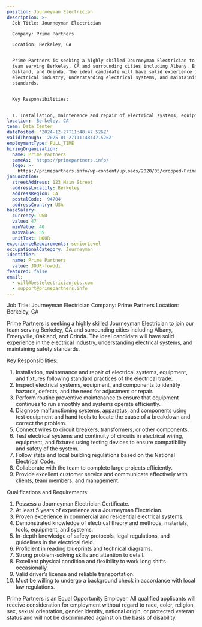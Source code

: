 ```yaml
---
position: Journeyman Electrician
description: >-
  Job Title: Journeyman Electrician

  Company: Prime Partners 

  Location: Berkeley, CA


  Prime Partners is seeking a highly skilled Journeyman Electrician to join our
  team serving Berkeley, CA and surrounding cities including Albany, Emeryville,
  Oakland, and Orinda. The ideal candidate will have solid experience in the
  electrical industry, understanding electrical systems, and maintaining safety
  standards.


  Key Responsibilities:


  1. Installation, maintenance and repair of electrical systems, equipment...
location: 'Berkeley, CA'
team: Data Center
datePosted: '2024-12-27T11:48:47.526Z'
validThrough: '2025-01-27T11:48:47.526Z'
employmentType: FULL_TIME
hiringOrganization:
  name: Prime Partners
  sameAs: 'https://primepartners.info/'
  logo: >-
    https://primepartners.info/wp-content/uploads/2020/05/cropped-Prime-Partners-Logo-NO-BG-1-1.png
jobLocation:
  streetAddress: 123 Main Street
  addressLocality: Berkeley
  addressRegion: CA
  postalCode: '94704'
  addressCountry: USA
baseSalary:
  currency: USD
  value: 47
  minValue: 40
  maxValue: 55
  unitText: HOUR
experienceRequirements: seniorLevel
occupationalCategory: Journeyman
identifier:
  name: Prime Partners
  value: JOUR-fowddi
featured: false
email:
  - will@bestelectricianjobs.com
  - support@primepartners.info
---
```




Job Title: Journeyman Electrician
Company: Prime Partners 
Location: Berkeley, CA

Prime Partners is seeking a highly skilled Journeyman Electrician to join our team serving Berkeley, CA and surrounding cities including Albany, Emeryville, Oakland, and Orinda. The ideal candidate will have solid experience in the electrical industry, understanding electrical systems, and maintaining safety standards.

Key Responsibilities:

1. Installation, maintenance and repair of electrical systems, equipment, and fixtures following standard practices of the electrical trade.
2. Inspect electrical systems, equipment, and components to identify hazards, defects, and the need for adjustment or repair.
3. Perform routine preventive maintenance to ensure that equipment continues to run smoothly and systems operate efficiently.
4. Diagnose malfunctioning systems, apparatus, and components using test equipment and hand tools to locate the cause of a breakdown and correct the problem.
5. Connect wires to circuit breakers, transformers, or other components.
6. Test electrical systems and continuity of circuits in electrical wiring, equipment, and fixtures using testing devices to ensure compatibility and safety of the system.
7. Follow state and local building regulations based on the National Electrical Code.
8. Collaborate with the team to complete large projects efficiently.
9. Provide excellent customer service and communicate effectively with clients, team members, and management.

Qualifications and Requirements:

1. Possess a Journeyman Electrician Certificate.
2. At least 5 years of experience as a Journeyman Electrician.
3. Proven experience in commercial and residential electrical systems.
4. Demonstrated knowledge of electrical theory and methods, materials, tools, equipment, and systems.
5. In-depth knowledge of safety protocols, legal regulations, and guidelines in the electrical field.
6. Proficient in reading blueprints and technical diagrams.
7. Strong problem-solving skills and attention to detail.
8. Excellent physical condition and flexibility to work long shifts occasionally.
9. Valid driver’s license and reliable transportation.
10. Must be willing to undergo a background check in accordance with local law regulations.

Prime Partners is an Equal Opportunity Employer. All qualified applicants will receive consideration for employment without regard to race, color, religion, sex, sexual orientation, gender identity, national origin, or protected veteran status and will not be discriminated against on the basis of disability.
